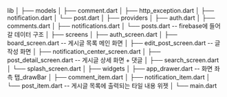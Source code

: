 lib
│
├── models
│   ├── comment.dart
│   ├── http_exception.dart
│   ├── notification.dart
│   └── post.dart
│
├── providers
│   ├── auth.dart
│   ├── comments.dart
│   ├── notifications.dart
│   └── posts.dart                        -- firebase에 들어갈 데이터 구조
│
├── screens
│   ├── auth_screen.dart
│   ├── board_screen.dart                  -- 게시글 목록 메인 화면
│   ├── edit_post_screen.dart              -- 글 작성 화면
│   ├── notification_center_screen.dart
│   ├── post_detail_screen.dart            -- 게시글 상세 화면 + 댓글
│   ├── search_screen.dart
│   └── splash_screen.dart
│
├── widgets
│   ├── app_drawer.dart                   -- 화면 좌측 탭_drawBar
│   ├── comment_item.dart
│   ├── notification_item.dart
│   └── post_item.dart                    -- 게시글 목록에 출력되는 타일 내용 위젯
│
└── main.dart
